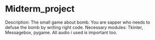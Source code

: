 # Midterm_project
Description: The small game about bomb. You are sapper who needs to defuse the bomb by writing right code.
Necessary modules: Tkinter, Messagebox, pygame.
All audio i used is important too.

